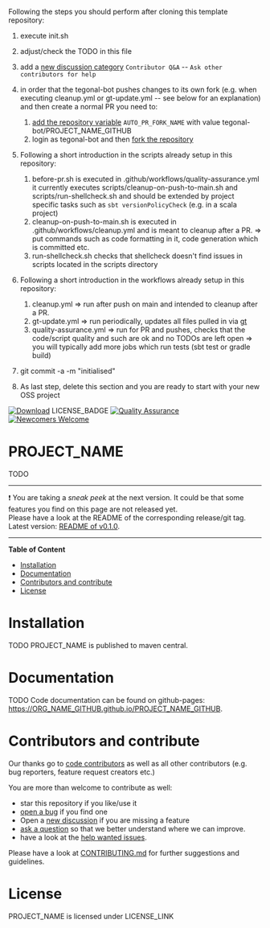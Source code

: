 Following the steps you should perform after cloning this template repository:

1. execute init.sh
2. adjust/check the TODO in this file
3. add a [new discussion category](https://github.com/tegonal/scala-commons/discussions/categories/new) 
   `Contributor Q&A` -- `Ask other contributors for help`
4. in order that the tegonal-bot pushes changes to its own fork (e.g. when executing cleanup.yml or gt-update.yml -- 
   see below for an explanation) and then create a normal PR you need to:
   1. [add the repository variable](https://github.com/tegonal/minimalist/settings/variables/actions/new)
      `AUTO_PR_FORK_NAME` with value tegonal-bot/PROJECT_NAME_GITHUB
   2. login as tegonal-bot and then [fork the repository](https://github.com/ORG_NAME_GITHUB/PROJECT_NAME_GITHUB/fork)

5. Following a short introduction in the scripts already setup in this repository:
   1. before-pr.sh is executed in .github/workflows/quality-assurance.yml
      it currently executes scripts/cleanup-on-push-to-main.sh and scripts/run-shellcheck.sh 
      and should be extended by project specific tasks such as `sbt versionPolicyCheck` (e.g. in a scala project)
   2. cleanup-on-push-to-main.sh is executed in .github/workflows/cleanup.yml and is meant to cleanup after a PR.
      => put commands such as code formatting in it, code generation which is committed etc.
   3. run-shellcheck.sh checks that shellcheck doesn't find issues in scripts located in the scripts directory 
 
6. Following a short introduction in the workflows already setup in this repository:
   1. cleanup.yml => run after push on main and intended to cleanup after a PR. 
   2. gt-update.yml => run periodically, updates all files pulled in via [gt](https://github.com/tegonal/gt)
   3. quality-assurance.yml => run for PR and pushes, checks that the code/script quality and such are ok and no TODOs
      are left open
      => you will typically add more jobs which run tests (sbt test or gradle build)

7. git commit -a -m "initialised"
8. As last step, delete this section and you are ready to start with your new OSS project

<!-- for main -->

[![Download](https://img.shields.io/badge/Download-v0.1.0-%23007ec6)](https://github.com/ORG_NAME_GITHUB/PROJECT_NAME_GITHUB/releases/tag/v0.1.0)
LICENSE_BADGE
[![Quality Assurance](https://github.com/ORG_NAME_GITHUB/PROJECT_NAME_GITHUB/actions/workflows/quality-assurance.yml/badge.svg?event=push&branch=main)](https://github.com/ORG_NAME_GITHUB/PROJECT_NAME_GITHUB/actions/workflows/quality-assurance.yml?query=branch%3Amain)
[![Newcomers Welcome](https://img.shields.io/badge/%F0%9F%91%8B-Newcomers%20Welcome-blueviolet)](https://github.com/ORG_NAME_GITHUB/PROJECT_NAME_GITHUB/issues?q=is%3Aissue+is%3Aopen+label%3A%22good+first+issue%22 "Ask in discussions for help")

<!-- for main end -->
<!-- for release -->
<!--
[![Download](https://img.shields.io/badge/Download-v1.1.0-%23007ec6)](https://github.com/ORG_NAME_GITHUB/PROJECT_NAME_GITHUB/releases/tag/v1.1.0)
LICENSE_BADGE
[![Newcomers Welcome](https://img.shields.io/badge/%F0%9F%91%8B-Newcomers%20Welcome-blueviolet)](https://github.com/ORG_NAME_GITHUB/PROJECT_NAME_GITHUB/issues?q=is%3Aissue+is%3Aopen+label%3A%22good+first+issue%22 "Ask in discussions for help")
-->
<!-- for release end -->

# PROJECT_NAME

TODO<add project description>

---
❗ You are taking a *sneak peek* at the next version. It could be that some features you find on this page are not
released yet.  
Please have a look at the README of the corresponding release/git tag. Latest
version: [README of v0.1.0](https://github.com/ORG_NAME_GITHUB/PROJECT_NAME_GITHUB/tree/main/README.md).

---

**Table of Content**

- [Installation](#installation)
- [Documentation](#documentation) 
- [Contributors and contribute](#contributors-and-contribute)
- [License](#license)

# Installation

TODO<adjust if not published to maven central> 
PROJECT_NAME is published to maven central.

# Documentation

TODO<adjust if not published to github pages>
Code documentation can be found on github-pages: <https://ORG_NAME_GITHUB.github.io/PROJECT_NAME_GITHUB>.

# Contributors and contribute

Our thanks go to [code contributors](https://github.com/ORG_NAME_GITHUB/PROJECT_NAME_GITHUB/graphs/contributors)
as well as all other contributors (e.g. bug reporters, feature request creators etc.)

You are more than welcome to contribute as well:

- star this repository if you like/use it
- [open a bug](https://github.com/ORG_NAME_GITHUB/PROJECT_NAME_GITHUB/issues/new?template=bug_report.md) if you find one
- Open a [new discussion](https://github.com/ORG_NAME_GITHUB/PROJECT_NAME_GITHUB/discussions/new?category=ideas) if you are missing a
  feature
- [ask a question](https://github.com/ORG_NAME_GITHUB/PROJECT_NAME_GITHUB/discussions/new?category=q-a)
  so that we better understand where we can improve.
- have a look at
  the [help wanted issues](https://github.com/ORG_NAME_GITHUB/PROJECT_NAME_GITHUB/issues?q=is%3Aissue+is%3Aopen+label%3A%22help+wanted%22).

Please have a look at
[CONTRIBUTING.md](https://github.com/ORG_NAME_GITHUB/PROJECT_NAME_GITHUB/tree/main/.github/CONTRIBUTING.md)
for further suggestions and guidelines.

# License

PROJECT_NAME is licensed under LICENSE_LINK
